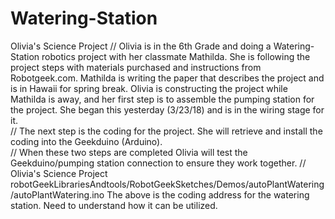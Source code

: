 # Watering-Station
Olivia's Science Project
// Olivia is in the 6th Grade and doing a Watering-Station robotics project with her classmate Mathilda.  She is following the project steps with materials purchased and instructions from Robotgeek.com.  Mathilda is writing the paper that describes the project and is in Hawaii for spring break. Olivia is constructing the project while Mathilda is away, and her first step is to assemble the pumping station for the  project.  She began this yesterday (3/23/18) and is in the wiring stage for it.  
// The next step is the coding for the project.  She will retrieve and install the coding into the Geekduino (Arduino).  
// When these two steps are completed Olivia will test the Geekduino/pumping station connection to ensure they work together.
// Olivia's Science Project 
robotGeekLibrariesAndtools/RobotGeekSketches/Demos/autoPlantWatering/autoPlantWatering.ino 
The above is the coding address for the watering station. Need to understand how it can be utilized.
